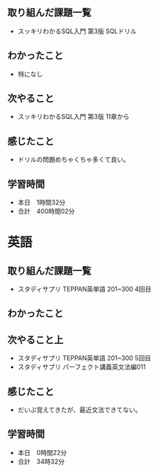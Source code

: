 ## 取り組んだ課題一覧
- スッキリわかるSQL入門 第3版 SQLドリル
## わかったこと
- 特になし
## 次やること
- スッキリわかるSQL入門 第3版 11章から
## 感じたこと
- ドリルの問題めちゃくちゃ多くて良い。
## 学習時間
- 本日　1時間32分
- 合計　400時間02分


# 英語
## 取り組んだ課題一覧
- スタディサプリ TEPPAN英単語 201~300 4回目
## わかったこと

## 次やること上
- スタディサプリ TEPPAN英単語 201~300 5回目
- スタディサプリ パーフェクト講義英文法編011
## 感じたこと
- だいぶ覚えてきたが、最近文法できてない。
## 学習時間
- 本日　0時間22分
- 合計　34時32分